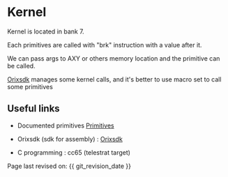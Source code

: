# Kernel

Kernel is located in bank 7.

Each primitives are called with "brk" instruction with a value after it.

We can pass args to AXY or others memory location and the primitive can be called.

[Orixsdk](../home/orixsdk/) manages some kernel calls, and it's better to use macro set to call some primitives

## Useful links

* Documented primitives  [Primitives](../../kernel/primitives/)

* Orixsdk (sdk for assembly) : [Orixsdk](../orixsdk/)

* C programming : cc65 (telestrat target)


Page last revised on: {{ git_revision_date }}

